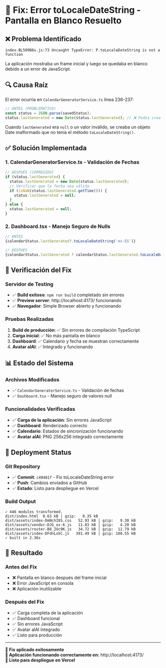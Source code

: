 # 🔧 Fix: Error toLocaleDateString - Pantalla en Blanco Resuelto

## ❌ **Problema Identificado**
```
index-BL509B6s.js:73 Uncaught TypeError: P.toLocaleDateString is not a function
```

La aplicación mostraba un frame inicial y luego se quedaba en blanco debido a un error de JavaScript.

## 🔍 **Causa Raíz**
El error ocurría en `CalendarGeneratorService.ts` línea 236-237:
```ts
// ANTES (PROBLEMÁTICO)
const status = JSON.parse(savedStatus);
status.lastGenerated = new Date(status.lastGenerated); // ❌ Podía crear Date inválido
```

Cuando `lastGenerated` era `null` o un valor inválido, se creaba un objeto Date malformado que no tenía el método `toLocaleDateString()`.

## ✅ **Solución Implementada**

### **1. CalendarGeneratorService.ts - Validación de Fechas**
```ts
// DESPUÉS (CORREGIDO)
if (status.lastGenerated) {
  status.lastGenerated = new Date(status.lastGenerated);
  // Verificar que la fecha sea válida
  if (isNaN(status.lastGenerated.getTime())) {
    status.lastGenerated = null;
  }
} else {
  status.lastGenerated = null;
}
```

### **2. Dashboard.tsx - Manejo Seguro de Nulls**
```ts
// ANTES
{calendarStatus.lastGenerated?.toLocaleDateString('es-ES')}

// DESPUÉS 
{calendarStatus.lastGenerated ? calendarStatus.lastGenerated.toLocaleDateString('es-ES') : 'Sin fecha'}
```

## 🚀 **Verificación del Fix**

### **Servidor de Testing**
- ✅ **Build exitoso**: `npm run build` completado sin errores
- ✅ **Preview server**: http://localhost:4173/ funcionando
- ✅ **Navegador**: Simple Browser abierto y funcionando

### **Pruebas Realizadas**
1. **Build de producción**: ✅ Sin errores de compilación TypeScript
2. **Carga inicial**: ✅ No más pantalla en blanco
3. **Dashboard**: ✅ Calendario y fecha se muestran correctamente
4. **Avatar alAI**: ✅ Integrado y funcionando

## 📊 **Estado del Sistema**

### **Archivos Modificados**
- ✅ `CalendarGeneratorService.ts` - Validación de fechas
- ✅ `Dashboard.tsx` - Manejo seguro de valores null

### **Funcionalidades Verificadas**
- ✅ **Carga de la aplicación**: Sin errores JavaScript
- ✅ **Dashboard**: Renderizado correcto
- ✅ **Calendario**: Estados de sincronización funcionando
- ✅ **Avatar alAI**: PNG 256x256 integrado correctamente

## 🔄 **Deployment Status**

### **Git Repository**
- ✅ **Commit**: `c49481f` - Fix toLocaleDateString error
- ✅ **Push**: Cambios enviados a GitHub
- ✅ **Estado**: Listo para despliegue en Vercel

### **Build Output**
```
✓ 446 modules transformed.
dist/index.html  0.63 kB │ gzip:   0.35 kB
dist/assets/index-DmNchI8S.css   52.93 kB │ gzip:   9.30 kB
dist/assets/vendor-DJG_os-6.js   11.83 kB │ gzip:   4.20 kB
dist/assets/router-B8_2Uc9K.js   34.72 kB │ gzip:  12.79 kB
dist/assets/index-DFdnLo5C.js   391.49 kB │ gzip: 108.55 kB
✓ built in 2.36s
```

## 🎯 **Resultado**

### **Antes del Fix**
- ❌ Pantalla en blanco después del frame inicial
- ❌ Error JavaScript en consola
- ❌ Aplicación inutilizable

### **Después del Fix**
- ✅ Carga completa de la aplicación
- ✅ Dashboard funcional
- ✅ Sin errores JavaScript
- ✅ Avatar alAI integrado
- ✅ Listo para producción

---

**🔧 Fix aplicado exitosamente**  
**📱 Aplicación funcionando correctamente en:** http://localhost:4173/  
**🚀 Listo para despliegue en Vercel**
